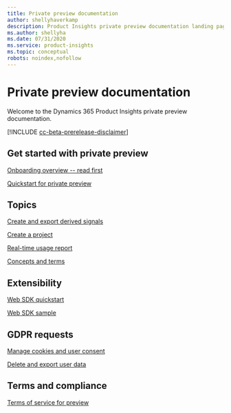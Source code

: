 ```yaml
---
title: Private preview documentation 
author: shellyhaverkamp
description: Product Insights private preview documentation landing page
ms.author: shellyha
ms.date: 07/31/2020
ms.service: product-insights
ms.topic: conceptual
robots: noindex,nofollow
---
```


# Private preview documentation
Welcome to the Dynamics 365 Product Insights private preview documentation.

[!INCLUDE [cc-beta-prerelease-disclaimer]( ../includes/cc-beta-prerelease-disclaimer.md)]

## Get started with private preview
[Onboarding overview -- read first](../preview/onboarding-overview.md)

[Quickstart for private preview](../preview/quickstart-product-insights.md)

## Topics

[Create and export derived signals](../preview/derived-signals.md)

[Create a project](../preview/create-project.md)

[Real-time usage report](../preview/real-time-usage-report.md)

[Concepts and terms](../preview/concepts-terminology.md)


## Extensibility
[Web SDK quickstart](../preview/get-started-websdk.md)

[Web SDK sample](../preview/websdk-sample.md)

## GDPR requests 
[Manage cookies and user consent](../preview/user-consent-storage.md)

[Delete and export user data](../preview/delete-export-signal-data.md)

## Terms and compliance
[Terms of service for preview](../preview/terms-of-service.md)





